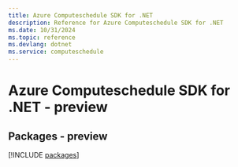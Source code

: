 ```yaml
---
title: Azure Computeschedule SDK for .NET
description: Reference for Azure Computeschedule SDK for .NET
ms.date: 10/31/2024
ms.topic: reference
ms.devlang: dotnet
ms.service: computeschedule
---
```

# Azure Computeschedule SDK for .NET - preview
## Packages - preview
[!INCLUDE [packages](computeschedule-index.md)]